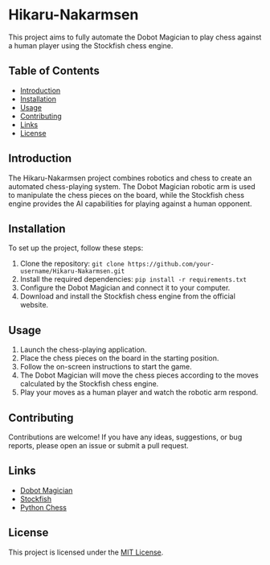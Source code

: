 # Hikaru-Nakarmsen

This project aims to fully automate the Dobot Magician to play chess against a human player using the Stockfish chess engine.

## Table of Contents
- [Introduction](#introduction)
- [Installation](#installation)
- [Usage](#usage)
- [Contributing](#contributing)
- [Links](#links)
- [License](#license)

## Introduction
The Hikaru-Nakarmsen project combines robotics and chess to create an automated chess-playing system. The Dobot Magician robotic arm is used to manipulate the chess pieces on the board, while the Stockfish chess engine provides the AI capabilities for playing against a human opponent.

## Installation
To set up the project, follow these steps:
1. Clone the repository: `git clone https://github.com/your-username/Hikaru-Nakarmsen.git`
2. Install the required dependencies: `pip install -r requirements.txt`
3. Configure the Dobot Magician and connect it to your computer.
4. Download and install the Stockfish chess engine from the official website.

## Usage
1. Launch the chess-playing application.
2. Place the chess pieces on the board in the starting position.
3. Follow the on-screen instructions to start the game.
4. The Dobot Magician will move the chess pieces according to the moves calculated by the Stockfish chess engine.
5. Play your moves as a human player and watch the robotic arm respond.

## Contributing
Contributions are welcome! If you have any ideas, suggestions, or bug reports, please open an issue or submit a pull request.

## Links
- [Dobot Magician](https://www.dobot-robots.com/products/education/magician.html)
- [Stockfish](https://stockfishchess.org/)
- [Python Chess](https://python-chess.readthedocs.io/en/latest/)

## License
This project is licensed under the [MIT License](LICENSE).



